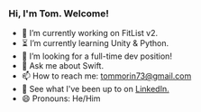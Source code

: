 ### Hi, I'm Tom. Welcome!

- 📱 I’m currently working on FitList v2.
- ⏳ I’m currently learning Unity & Python.
- 🎊 I’m looking for a full-time dev position!
- 💬 Ask me about Swift.
- 📫 How to reach me: tommorin73@gmail.com
- 💼 See what I've been up to on [LinkedIn.](https://www.linkedin.com/in/thomasmorinau/)
- 😄 Pronouns: He/Him
